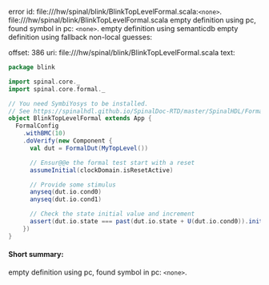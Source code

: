 error id: file://<WORKSPACE>/hw/spinal/blink/BlinkTopLevelFormal.scala:`<none>`.
file://<WORKSPACE>/hw/spinal/blink/BlinkTopLevelFormal.scala
empty definition using pc, found symbol in pc: `<none>`.
empty definition using semanticdb
empty definition using fallback
non-local guesses:

offset: 386
uri: file://<WORKSPACE>/hw/spinal/blink/BlinkTopLevelFormal.scala
text:
```scala
package blink

import spinal.core._
import spinal.core.formal._

// You need SymbiYosys to be installed.
// See https://spinalhdl.github.io/SpinalDoc-RTD/master/SpinalHDL/Formal%20verification/index.html#installing-requirements
object BlinkTopLevelFormal extends App {
  FormalConfig
    .withBMC(10)
    .doVerify(new Component {
      val dut = FormalDut(MyTopLevel())

      // Ensur@@e the formal test start with a reset
      assumeInitial(clockDomain.isResetActive)

      // Provide some stimulus
      anyseq(dut.io.cond0)
      anyseq(dut.io.cond1)

      // Check the state initial value and increment
      assert(dut.io.state === past(dut.io.state + U(dut.io.cond0)).init(0))
    })
}

```


#### Short summary: 

empty definition using pc, found symbol in pc: `<none>`.